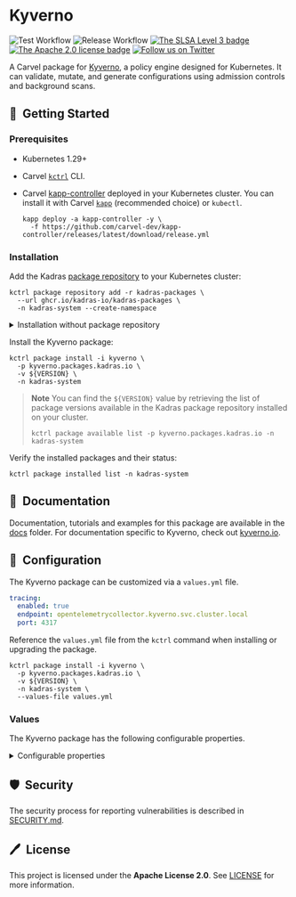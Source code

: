 # Kyverno

![Test Workflow](https://github.com/kadras-io/package-for-kyverno/actions/workflows/test.yml/badge.svg)
![Release Workflow](https://github.com/kadras-io/package-for-kyverno/actions/workflows/release.yml/badge.svg)
[![The SLSA Level 3 badge](https://slsa.dev/images/gh-badge-level3.svg)](https://slsa.dev/spec/v1.0/levels)
[![The Apache 2.0 license badge](https://img.shields.io/badge/License-Apache_2.0-blue.svg)](https://opensource.org/licenses/Apache-2.0)
[![Follow us on Twitter](https://img.shields.io/static/v1?label=Twitter&message=Follow&color=1DA1F2)](https://twitter.com/kadrasIO)

A Carvel package for [Kyverno](https://kyverno.io), a policy engine designed for Kubernetes. It can validate, mutate, and generate configurations using admission controls and background scans.

## 🚀&nbsp; Getting Started

### Prerequisites

* Kubernetes 1.29+
* Carvel [`kctrl`](https://carvel.dev/kapp-controller/docs/latest/install/#installing-kapp-controller-cli-kctrl) CLI.
* Carvel [kapp-controller](https://carvel.dev/kapp-controller) deployed in your Kubernetes cluster. You can install it with Carvel [`kapp`](https://carvel.dev/kapp/docs/latest/install) (recommended choice) or `kubectl`.

  ```shell
  kapp deploy -a kapp-controller -y \
    -f https://github.com/carvel-dev/kapp-controller/releases/latest/download/release.yml
  ```

### Installation

Add the Kadras [package repository](https://github.com/kadras-io/kadras-packages) to your Kubernetes cluster:

  ```shell
  kctrl package repository add -r kadras-packages \
    --url ghcr.io/kadras-io/kadras-packages \
    -n kadras-system --create-namespace
  ```

<details><summary>Installation without package repository</summary>
The recommended way of installing the Kyverno package is via the Kadras <a href="https://github.com/kadras-io/kadras-packages">package repository</a>. If you prefer not using the repository, you can add the package definition directly using <a href="https://carvel.dev/kapp/docs/latest/install"><code>kapp</code></a> or <code>kubectl</code>.

  ```shell
  kubectl create namespace kadras-system
  kapp deploy -a kyverno-package -n kadras-system -y \
    -f https://github.com/kadras-io/package-for-kyverno/releases/latest/download/metadata.yml \
    -f https://github.com/kadras-io/package-for-kyverno/releases/latest/download/package.yml
  ```
</details>

Install the Kyverno package:

  ```shell
  kctrl package install -i kyverno \
    -p kyverno.packages.kadras.io \
    -v ${VERSION} \
    -n kadras-system
  ```

> **Note**
> You can find the `${VERSION}` value by retrieving the list of package versions available in the Kadras package repository installed on your cluster.
> 
>   ```shell
>   kctrl package available list -p kyverno.packages.kadras.io -n kadras-system
>   ```

Verify the installed packages and their status:

  ```shell
  kctrl package installed list -n kadras-system
  ```

## 📙&nbsp; Documentation

Documentation, tutorials and examples for this package are available in the [docs](docs) folder.
For documentation specific to Kyverno, check out [kyverno.io](https://kyverno.io).

## 🎯&nbsp; Configuration

The Kyverno package can be customized via a `values.yml` file.

  ```yaml
  tracing:
    enabled: true
    endpoint: opentelemetrycollector.kyverno.svc.cluster.local
    port: 4317
  ```

Reference the `values.yml` file from the `kctrl` command when installing or upgrading the package.

  ```shell
  kctrl package install -i kyverno \
    -p kyverno.packages.kadras.io \
    -v ${VERSION} \
    -n kadras-system \
    --values-file values.yml
  ```

### Values

The Kyverno package has the following configurable properties.

<details><summary>Configurable properties</summary>

| Config | Default | Description |
|-------|-------------------|-------------|
| `optional_components.background_controller` | `true` | Whether to deploy the Background Controller, responsible for processing of generate and mutate-existing rules. |
| `optional_components.cleanup_controller` | `true` | Whether to deploy the Cleanup Controller, responsible for processing `CleanupPolicy` resources. |
| `optional_components.reports_controller` | `true` | Whether to deploy the Reports Controller, responsible for handling `PolicyReport` resources. |
| `ca_cert_data` | `""` | PEM-encoded certificate data to trust TLS connections with a custom CA. |

Settings for the controllers.

| Config | Default | Description |
|-------|-------------------|-------------|
| `admission_controller.replicas` | `1` | The number of replicas for the Admission Controller. In order to enable high availability, it should be at least 3 (2 is not permitted). |
| `background_controller.replicas` | `1` | The number of replicas for the Background Controller. In order to enable high availability, it should be greater than 1. |
| `cleanup_controller.replicas` | `1` | The number of replicas for the Cleanup Controller. In order to enable high availability, it should be greater than 1. |
| `reports_controller.replicas` | `1` | The number of replicas for the Reports Controller. In order to enable high availability, it should be greater than 1. |

Settings for logging.

| Config | Default | Description |
|-------|-------------------|-------------|
| `logging.level` | `2` | Number of the log level verbosity (from `1` to `6`). |
| `logging.encoding` | `text` | Log encoding format. Options: `text`, `json`. |

Settings for metrics.

| Config | Default | Description |
|-------|-------------------|-------------|
| `metrics.type` | `prometheus` | Whether to use OpenTelemetry (`grpc`) or Prometheus (`prometheus`) for exporting metrics. |
| `metrics.collector` | `""` | The endpoint where the OpenTelemetry-based collector receives telemetry data. For example, `opentelemetrycollector.kyverno.svc.cluster.local:4317`. |

Settings for tracing.

| Config | Default | Description |
|-------|-------------------|-------------|
| `tracing.enabled` | `false` | Whether to configure Kyverno to export OpenTelemetry traces to a distributed tracing backend. |
| `tracing.endpoint` | `""` | The endpoint where the distributed tracing backend accepts OpenTelemetry traces. For example, `opentelemetrycollector.kyverno.svc.cluster.local`. |
| `tracing.port` | `4317` | The port exposed by the distributed tracing backend to accept OpenTelemetry traces. |
| `tracing.ca_cert_secret` | `""` | The Secret containing the certificate which is used by the Opentelemetry Tracing Client. If empty string is set, an insecure connection will be used. |

Settings for the corporate proxy.

| Config | Default | Description |
|-------|-------------------|-------------|
| `proxy.https_proxy` | `""` | The HTTPS proxy to use for network traffic. |
| `proxy.http_proxy` | `""` | The HTTP proxy to use for network traffic. |
| `proxy.no_proxy` | `""` | A comma-separated list of hostnames, IP addresses, or IP ranges in CIDR format that should not use the proxy. |

</details>

## 🛡️&nbsp; Security

The security process for reporting vulnerabilities is described in [SECURITY.md](SECURITY.md).

## 🖊️&nbsp; License

This project is licensed under the **Apache License 2.0**. See [LICENSE](LICENSE) for more information.
